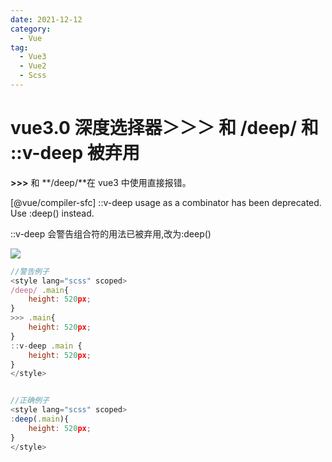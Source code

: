 ```yaml
---
date: 2021-12-12
category:
  - Vue
tag:
  - Vue3
  - Vue2
  - Scss
---
```


# vue3.0 深度选择器＞＞＞ 和 /deep/ 和 ::v-deep 被弃用

**>>>** 和 **/deep/**在 vue3 中使用直接报错。

[@vue/compiler-sfc] ::v-deep usage as a combinator has been deprecated. Use :deep() instead.

::v-deep 会警告组合符的用法已被弃用,改为:deep()

<!-- more -->

![](/vue/scss-deep/bg.jpg)

```javascript
//警告例子
<style lang="scss" scoped>
/deep/ .main{
	height: 520px;
}
>>> .main{
	height: 520px;
}
::v-deep .main {
	height: 520px;
}
</style>


//正确例子
<style lang="scss" scoped>
:deep(.main){
	height: 520px;
}
</style>
```
